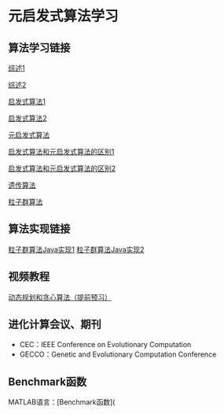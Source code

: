 # 元启发式算法学习

## 算法学习链接

[综述1](https://leovan.me/cn/2019/04/heuristic-algorithms/)

[综述2](https://blog.csdn.net/xujinpeng99/article/details/8947816)

[启发式算法1](https://www.zhihu.com/question/27666809/answer/43395837)

[启发式算法2](https://blog.csdn.net/changjiongjiong/article/details/71171898)

[元启发式算法](https://baike.baidu.com/item/%E5%85%83%E5%90%AF%E5%8F%91%E5%BC%8F%E7%AE%97%E6%B3%95)

[启发式算法和元启发式算法的区别1](https://www.zhihu.com/question/36635796)

[启发式算法和元启发式算法的区别2](https://zhuanlan.zhihu.com/p/37199993)

[遗传算法](https://blog.csdn.net/u010451580/article/details/51178225)

[粒子群算法](https://blog.csdn.net/niuyongjie/article/details/1569671)


## 算法实现链接

[粒子群算法Java实现1](https://blog.csdn.net/qq_27124771/article/details/80945337)
[粒子群算法Java实现2](https://www.cnblogs.com/mrpod2g/p/4575185.html)



## 视频教程

[动态规划和贪心算法（提前预习）](https://www.bilibili.com/video/av18109226/?p=9)



## 进化计算会议、期刊

* CEC：IEEE Conference on Evolutionary Computation
* GECCO：Genetic and Evolutionary Computation Conference

## Benchmark函数

MATLAB语言：[Benchmark函数](
